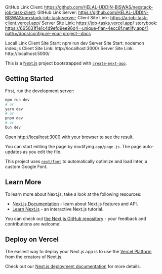 

GitHub Link Client: https://github.com/HELAL-UDDIN-BISWAS/nexstack-job-task-client;
GitHub Link Server: https://github.com/HELAL-UDDIN-BISWAS/nexstack-job-task-server;
Client Site Link: https://a-job-task-client.vercel.app/
Server Site Link: https://job-tasks.vercel.app/
storybook: https://665031f1e1c4d9efd9ee96d4--unique-flan-4ecc8f.netlify.app/?path=/docs/configure-your-project--docs

Locall Link
Client Site Start: npm run dev
Server Site Start: nodemon index.js
Client Site Link: http://localhost:3000/
Server Site Link: http://localhost:5000/


This is a [Next.js](https://nextjs.org/) project bootstrapped with [`create-next-app`](https://github.com/vercel/next.js/tree/canary/packages/create-next-app).

## Getting Started

First, run the development server:

```bash
npm run dev
# or
yarn dev
# or
pnpm dev
# or
bun dev
```

Open [http://localhost:3000](http://localhost:3000) with your browser to see the result.

You can start editing the page by modifying `app/page.js`. The page auto-updates as you edit the file.

This project uses [`next/font`](https://nextjs.org/docs/basic-features/font-optimization) to automatically optimize and load Inter, a custom Google Font.

## Learn More

To learn more about Next.js, take a look at the following resources:

- [Next.js Documentation](https://nextjs.org/docs) - learn about Next.js features and API.
- [Learn Next.js](https://nextjs.org/learn) - an interactive Next.js tutorial.

You can check out [the Next.js GitHub repository](https://github.com/vercel/next.js/) - your feedback and contributions are welcome!

## Deploy on Vercel

The easiest way to deploy your Next.js app is to use the [Vercel Platform](https://vercel.com/new?utm_medium=default-template&filter=next.js&utm_source=create-next-app&utm_campaign=create-next-app-readme) from the creators of Next.js.

Check out our [Next.js deployment documentation](https://nextjs.org/docs/deployment) for more details.
